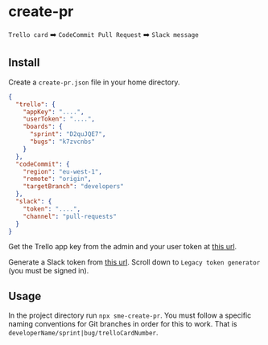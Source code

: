 # create-pr

`Trello card` ➡️ `CodeCommit Pull Request` ➡️ `Slack message`


## Install

Create a `create-pr.json` file in your home directory.

``` json
{
  "trello": {
    "appKey": "....",
    "userToken": "....",
    "boards": {
      "sprint": "D2quJQE7",
      "bugs": "k7zvcnbs"
    }
  },
  "codeCommit": {
    "region": "eu-west-1",
    "remote": "origin",
    "targetBranch": "developers"
  },
  "slack": {
    "token": "....",
    "channel": "pull-requests"
  }
}
```

Get the Trello app key from the admin and your user token at [this url](https://trello.com/1/authorize?expiration=never&scope=read,write,account&response_type=token&name=Server%20Token&key=9db1e272ec74b493ee596730c350871e).

Generate a Slack token from [this url](https://api.slack.com/custom-integrations/legacy-tokens). Scroll down to `Legacy token generator` (you must be signed in).

## Usage

In the project directory run `npx sme-create-pr`. You must follow a specific naming conventions for Git branches in order for this to work. That is `developerName/sprint|bug/trelloCardNumber`.
